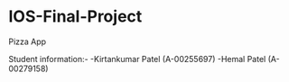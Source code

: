 # IOS-Final-Project
Pizza App

Student information:-
-Kirtankumar Patel (A-00255697)
-Hemal Patel (A-00279158)
